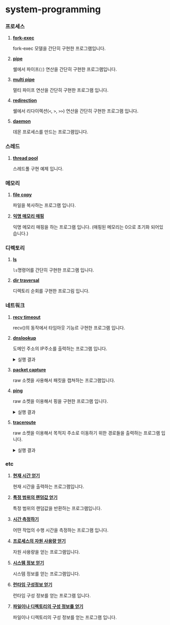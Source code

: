 # system-programming

### 프로세스
1. **[fork-exec](./프로세스/fork-exec-example.c)**

    fork-exec 모델을 간단히 구현한 프로그램입니다.
2. **[pipe](./프로세스/pipe-example.c)**

    쉘에서 파이프(` | `) 연산을 간단히 구현한 프로그램입니다.
3. **[multi pipe](./프로세스/multi-pipe-example.c)**

    멀티 파이프 연산을 간단히 구현한 프로그램 입니다.
4. **[redirection](./프로세스/redirection-example.c)**

    쉘에서 리다이렉션(`<`, `>`, `>>`) 연산을 간단히 구현한 프로그램 입니다.

5. **[daemon](./프로세스/daemon-example.c)**

    데몬 프로세스를 만드는 프로그램입니다.
    

### 스레드
1. **[thread pool](./스레드/thread-pool.c)**

    스레드풀 구현 예제 입니다.

### 메모리
1. **[file copy](./메모리/simple-copy.c)**

    파일을 복사하는 프로그램 입니다.

2. **[익명 매모리 매핑](./메모리/map-anonymous-exampl.c)**

    익명 메모리 매핑을 하는 프로그램 입니다. (매핑된 메모리는 0으로 초기화 되어있습니다.)


### 디렉토리
1. **[ls](./디렉토리/simple-ls.c)**

    `ls`명령어를 간단히 구현한 프로그램 입니다.

2. **[dir traversal](./디렉토리/dir-traversal.c)**

    디렉토리 순회를 구현한 프로그림 입니다.


### 네트워크
1. **[recv timeout](./네트워크/recv-timeout.c)**

    recv()의 동작에서 타임아웃 기능르 구현한 프로그램 입니다.

2. **[dnslookup](./네트워크/dnslookup.c)**

    도메인 주소의 IP주소를 출력하는 프로그램 입니다.

    <details>
    <summary>실행 결과</summary>
    <p>case #1</p>
    <pre>
    $ ./dnslookup
    usage: ./dnslookup &lt;domain name&gt;
    </pre>
    <p>case #2</p>
    <pre>
    $ ./dnslookup google.com
    Name: google.com
    Address: 172.217.25.14
    Address: 2404:6800:4005:815::200e
    </pre>
    <p>case #3</p>
    <pre>
    $ ./dnslookup naver.com
    Name: naver.com
    Address: 223.130.200.236
    Address: 223.130.192.248
    Address: 223.130.200.219
    Address: 223.130.192.247
    </pre>
    </details>


3. **[packet capture](./네트워크/packet-capture.c)**

    raw 소켓을 사용해서 패킷을 캡쳐하는 프로그램입니다.

4. **[ping](./네트워크/ping.c)**

    raw 소켓을 이용해서 핑을 구현한 프로그램 입니다.

    <details>
    <summary>실행 결과</summary>
    <p>case #1</p>
    <pre>
    $ sudo ./ping
    Usage: ./ping &lt;destination&gt;
    </pre>
    <p>case #2</p>
    <pre>
    $ sudo ./ping 8.8.8.8
    ING 8.8.8.8(8.8.8.8): 56 bytes data in ICMP packets.
    64 byte from 8.8.8.8: icmp_seq=1 ttl=113 rtt=48.943 ms
    64 byte from 8.8.8.8: icmp_seq=2 ttl=113 rtt=49.171 ms
    64 byte from 8.8.8.8: icmp_seq=3 ttl=113 rtt=49.208 ms
    ^C

    -----------8.8.8.8 PING statistics-----------
    3 packets transmitted, 3 received,  0%  loss, time 2090ms
    rtt min/avg/max = 48.943466 49.107475 49.207863
    </pre>
    <p>case #3</p>
    <pre>
    $ sudo ./ping naver.com
    PING naver.com(223.130.192.247): 56 bytes data in ICMP packets.
    ^C

    -----------naver.com PING statistics-----------
    3 packets transmitted, 0 received, 100%  loss, time 2246ms
    </pre>
    </details>
5. **[traceroute](./네트워크/traceroute.c)**

    raw 소켓을 이용해서 목적지 주소로 이동하기 위한 경로들을 출력하는 프로그램 입니다.

    <details>
    <summary>실행 결과</summary>
    <p>case #1</p>
    <pre>
    $ sudo ./traceroute
    Usage: ./traceroute &lt;destination&gt;
    </pre>
    <p>case #2</p>
    <pre>
    $ sudo ./traceroute google.com
    traceroute to google.com (142.250.66.110), 30 hops max, 28 byte packets
    hop: 1  recv ip: 192.168.1.1    1.061 ms
    hop: 2  recv ip: 10.62.96.1     9.240 ms
    hop: 3  recv ip: 10.20.14.9     8.801 ms
    hop: 4  recv ip: 61.43.176.237  8.582 ms
    timeout!
    timeout!
    hop: 7  recv ip: 1.208.149.1    42.063 ms
    hop: 8  recv ip: 1.208.106.18   45.247 ms
    hop: 9  recv ip: 61.42.0.26     43.987 ms
    hop: 10 recv ip: 142.250.168.244        47.233 ms
    hop: 11 recv ip: 72.14.233.125  47.906 ms
    hop: 12 recv ip: 66.249.95.129  52.076 ms
    hop: 13 recv ip: 142.250.66.110 44.054 ms
    </pre>
    <p>case #3</p>
    <pre>
    $ sudo ./traceroute naver.com
    traceroute to naver.com (223.130.200.236), 30 hops max, 28 byte packets
    hop: 1  recv ip: 192.168.1.1    0.869 ms
    hop: 2  recv ip: 10.62.96.1     7.911 ms
    hop: 3  recv ip: 10.20.14.1     9.747 ms
    hop: 4  recv ip: 61.43.176.233  10.473 ms
    timeout!
    hop: 6  recv ip: 1.208.167.206  9.798 ms
    hop: 7  recv ip: 182.162.152.122        10.301 ms
    timeout!
    timeout!
    timeout!
    timeout!
    timeout!
    timeout!
    timeout!
    timeout!
    timeout!
    timeout!
    timeout!
    timeout!
    timeout!
    timeout!
    timeout!
    timeout!
    timeout!
    timeout!
    timeout!
    timeout!
    timeout!
    timeout!
    </pre>
    </details>


### etc
1. **[현재 시간 얻기](./etc/get-current-time.c)**

    현재 시간을 출력하는 프로그램입니다.

2. **[특정 범위의 랜덤값 얻기](./etc/range-random.c)**

    특정 범위의 랜덤값을 반환하는 프로그램입니다.

3. **[시간 측정하기](./etc/time-measure.c)**

    어떤 작업의 수행 시간을 측정하는 프로그램 입니다.

4. **[프로세스의 자원 사용량 얻기](./etc/get-resource.c)**

    자원 사용량을 얻는 프로그램입니다. 

5. **[시스템 정보 얻기](./etc/get-system-info.c)**

    시스템 정보를 얻는 프로그램입니다.

6. **[런타임 구성정보 얻기](./etc/get-runtime-sysconf.c)**

    런타임 구성 정보를 얻는 프로그램 입니다.

7. **[파일이나 디렉토리의 구성 정보를 얻기](./etc/get-fileconf.c)**

    파일이나 디렉토리의 구성 정보를 얻는 프로그램 입니다.
